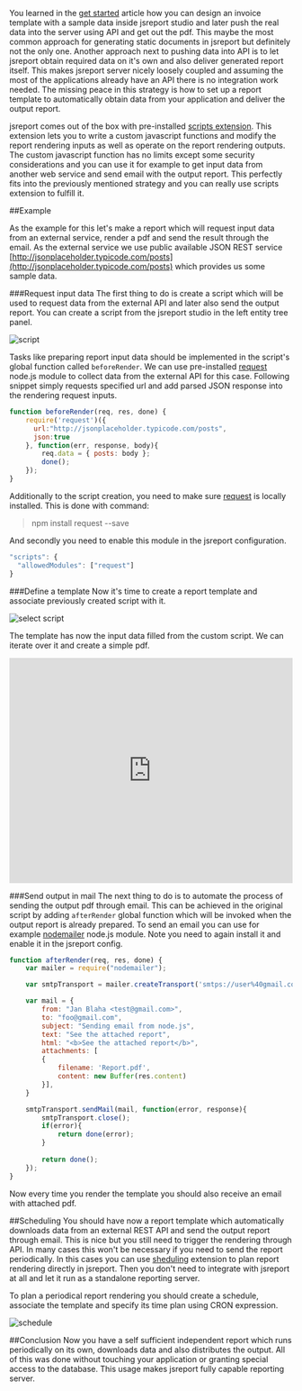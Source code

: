 You learned in the [get started](/learn/get-started) article how you can design an invoice template with a sample data inside jsreport studio and later push the real data into the server using API and get out the pdf. This maybe the most common approach for generating static documents in jsreport but definitely not the only one. Another approach next to pushing data into API is to let jsreport obtain required data on it's own and also deliver generated report itself. This makes jsreport server nicely loosely coupled and assuming the most of the applications already have an API there is no integration work needed. The missing peace in this strategy is how to set up a report template to automatically obtain data from your application and deliver the output report.

jsreport comes out of the box with pre-installed [scripts extension](/learn/scripts). This extension lets you to write a custom javascript functions and modify the report rendering inputs as well as operate on the report rendering outputs. The custom javascript function has no limits except some security considerations and you can use it for example to get input data from another web service and send email with the output report. This perfectly fits into the  previously mentioned strategy and you can really use scripts extension to fulfill it.

##Example

As the example for this let's make a report which will request input data from an external service, render a pdf and send the result through the email.  As the external service we use public available JSON REST service [http://jsonplaceholder.typicode.com/posts](http://jsonplaceholder.typicode.com/posts) which provides us some sample data.

###Request input data
The first thing to do is create a script which will be used to request data from the external API and later also send the output report. You can create a script from the jsreport studio in the left entity tree panel.

![script](https://jsreport.net/screenshots/script.png)

Tasks like preparing report input data should be implemented in the script's global function called `beforeRender`. We can use pre-installed [request](https://github.com/request/request) node.js module  to collect data from the external API for this case. Following snippet simply requests specified url and add parsed JSON response into the rendering request inputs.

```js
function beforeRender(req, res, done) {
    require('request')({ 
      url:"http://jsonplaceholder.typicode.com/posts", 
      json:true 
    }, function(err, response, body){
        req.data = { posts: body };
        done();
    });
}
```

Additionally to the script creation, you need to make sure [request](https://github.com/request/request) is locally installed. This is done with command:
>npm install request --save

And secondly you need to enable this module in the jsreport configuration. 
```js
"scripts": {
  "allowedModules": ["request"]    
}
```

###Define a template
Now it's time to create a report template and associate previously created script with it. 

![select script](https://jsreport.net/screenshots/select-script.png)

The template has now the input data filled from the custom script. We can iterate over it and create a simple pdf.

<iframe src='https://playground.jsreport.net/studio/workspace/r1G-1ULP/3?embed=1' width="100%" height="400" frameborder="0"></iframe>


###Send output in mail
The next thing to do is to automate the process of sending the output pdf through email. This can be achieved in the original script by adding `afterRender` global function which will be invoked when the output report is already prepared. To send an email you can use for example  [nodemailer](https://github.com/nodemailer/nodemailer) node.js module. Note you need to again install it and enable it in the jsreport config.


```js
function afterRender(req, res, done) {
    var mailer = require("nodemailer");

    var smtpTransport = mailer.createTransport('smtps://user%40gmail.com:pass@smtp.gmail.com');

    var mail = {
        from: "Jan Blaha <test@gmail.com>",
        to: "foo@gmail.com",
        subject: "Sending email from node.js",
        text: "See the attached report",
        html: "<b>See the attached report</b>",
        attachments: [
        {  
            filename: 'Report.pdf',
	        content: new Buffer(res.content)
        }],
    }

    smtpTransport.sendMail(mail, function(error, response){
        smtpTransport.close();
        if(error){
            return done(error);
        }
        
        return done();
    });
}
```

Now every time you render the template you should also receive an email with attached pdf. 

##Scheduling
You should have now a report template which automatically downloads data from an external REST API and send the output report through email. This is nice but you still need to trigger the rendering through API. In many cases this won't be necessary if you need to send the report periodically. In this cases you can use [sheduling](/learn/scheduling) extension to plan report rendering directly in jsreport. Then you don't need to integrate with jsreport at all and let it run as a standalone reporting server.

To plan a periodical report rendering you should create a schedule, associate the template and specify its time plan using CRON expression.

![schedule](https://jsreport.net/screenshots/schedule.png)

##Conclusion
Now you have a self sufficient independent report which runs periodically on its own, downloads data and also distributes the output. All of this was done without touching your application or granting special access to the database. This usage makes jsreport fully capable reporting server.